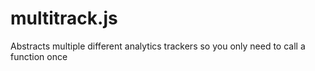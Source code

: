 # multitrack.js
Abstracts multiple different analytics trackers so you only need to call a function once
